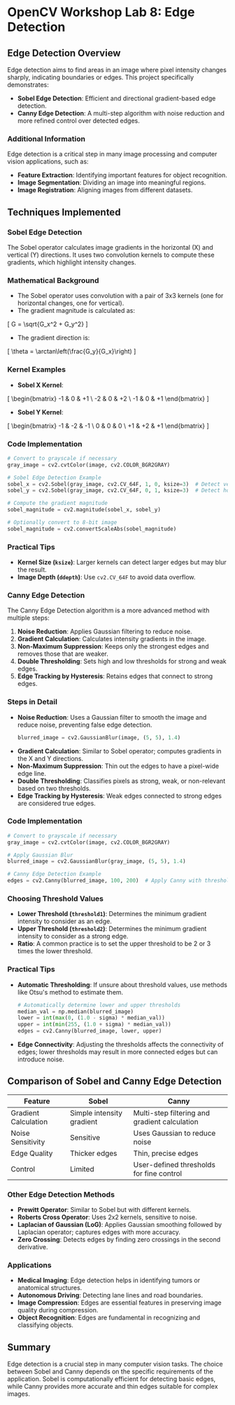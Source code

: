# OpenCV Workshop Lab 8: Edge Detection

## Edge Detection Overview

Edge detection aims to find areas in an image where pixel intensity changes sharply, indicating boundaries or edges. This project specifically demonstrates:

- **Sobel Edge Detection**: Efficient and directional gradient-based edge detection.
- **Canny Edge Detection**: A multi-step algorithm with noise reduction and more refined control over detected edges.

### Additional Information

Edge detection is a critical step in many image processing and computer vision applications, such as:

- **Feature Extraction**: Identifying important features for object recognition.
- **Image Segmentation**: Dividing an image into meaningful regions.
- **Image Registration**: Aligning images from different datasets.

## Techniques Implemented

### Sobel Edge Detection

The Sobel operator calculates image gradients in the horizontal (X) and vertical (Y) directions. It uses two convolution kernels to compute these gradients, which highlight intensity changes.

### Mathematical Background

- The Sobel operator uses convolution with a pair of 3x3 kernels (one for horizontal changes, one for vertical).
- The gradient magnitude is calculated as:

\[
G = \sqrt{G_x^2 + G_y^2}
\]

- The gradient direction is:

\[
\theta = \arctan\left(\frac{G_y}{G_x}\right)
\]

### Kernel Examples

- **Sobel X Kernel**:

\[
\begin{bmatrix}
-1 & 0 & +1 \\
-2 & 0 & +2 \\
-1 & 0 & +1
\end{bmatrix}
\]

- **Sobel Y Kernel**:

\[
\begin{bmatrix}
-1 & -2 & -1 \\
0 & 0 & 0 \\
+1 & +2 & +1
\end{bmatrix}
\]

### Code Implementation

```python
# Convert to grayscale if necessary
gray_image = cv2.cvtColor(image, cv2.COLOR_BGR2GRAY)

# Sobel Edge Detection Example
sobel_x = cv2.Sobel(gray_image, cv2.CV_64F, 1, 0, ksize=3)  # Detect vertical edges
sobel_y = cv2.Sobel(gray_image, cv2.CV_64F, 0, 1, ksize=3)  # Detect horizontal edges

# Compute the gradient magnitude
sobel_magnitude = cv2.magnitude(sobel_x, sobel_y)

# Optionally convert to 8-bit image
sobel_magnitude = cv2.convertScaleAbs(sobel_magnitude)
```

### Practical Tips

- **Kernel Size (`ksize`)**: Larger kernels can detect larger edges but may blur the result.
- **Image Depth (`ddepth`)**: Use `cv2.CV_64F` to avoid data overflow.

### Canny Edge Detection

The Canny Edge Detection algorithm is a more advanced method with multiple steps:

1. **Noise Reduction**: Applies Gaussian filtering to reduce noise.
2. **Gradient Calculation**: Calculates intensity gradients in the image.
3. **Non-Maximum Suppression**: Keeps only the strongest edges and removes those that are weaker.
4. **Double Thresholding**: Sets high and low thresholds for strong and weak edges.
5. **Edge Tracking by Hysteresis**: Retains edges that connect to strong edges.

### Steps in Detail

- **Noise Reduction**: Uses a Gaussian filter to smooth the image and reduce noise, preventing false edge detection.
  ```python
  blurred_image = cv2.GaussianBlur(image, (5, 5), 1.4)
  ```
- **Gradient Calculation**: Similar to Sobel operator; computes gradients in the X and Y directions.
- **Non-Maximum Suppression**: Thin out the edges to have a pixel-wide edge line.
- **Double Thresholding**: Classifies pixels as strong, weak, or non-relevant based on two thresholds.
- **Edge Tracking by Hysteresis**: Weak edges connected to strong edges are considered true edges.

### Code Implementation

```python
# Convert to grayscale if necessary
gray_image = cv2.cvtColor(image, cv2.COLOR_BGR2GRAY)

# Apply Gaussian Blur
blurred_image = cv2.GaussianBlur(gray_image, (5, 5), 1.4)

# Canny Edge Detection Example
edges = cv2.Canny(blurred_image, 100, 200)  # Apply Canny with thresholds 100 and 200
```

### Choosing Threshold Values

- **Lower Threshold (`threshold1`)**: Determines the minimum gradient intensity to consider as an edge.
- **Upper Threshold (`threshold2`)**: Determines the minimum gradient intensity to consider as a strong edge.
- **Ratio**: A common practice is to set the upper threshold to be 2 or 3 times the lower threshold.

### Practical Tips

- **Automatic Thresholding**: If unsure about threshold values, use methods like Otsu's method to estimate them.
  ```python
  # Automatically determine lower and upper thresholds
  median_val = np.median(blurred_image)
  lower = int(max(0, (1.0 - sigma) * median_val))
  upper = int(min(255, (1.0 + sigma) * median_val))
  edges = cv2.Canny(blurred_image, lower, upper)
  ```
- **Edge Connectivity**: Adjusting the thresholds affects the connectivity of edges; lower thresholds may result in more connected edges but can introduce noise.

## Comparison of Sobel and Canny Edge Detection

| Feature              | Sobel                     | Canny                                         |
| -------------------- | ------------------------- | --------------------------------------------- |
| Gradient Calculation | Simple intensity gradient | Multi-step filtering and gradient calculation |
| Noise Sensitivity    | Sensitive                 | Uses Gaussian to reduce noise                 |
| Edge Quality         | Thicker edges             | Thin, precise edges                           |
| Control              | Limited                   | User-defined thresholds for fine control      |

### Other Edge Detection Methods

- **Prewitt Operator**: Similar to Sobel but with different kernels.
- **Roberts Cross Operator**: Uses 2x2 kernels, sensitive to noise.
- **Laplacian of Gaussian (LoG)**: Applies Gaussian smoothing followed by Laplacian operator; captures edges with more accuracy.
- **Zero Crossing**: Detects edges by finding zero crossings in the second derivative.

### Applications

- **Medical Imaging**: Edge detection helps in identifying tumors or anatomical structures.
- **Autonomous Driving**: Detecting lane lines and road boundaries.
- **Image Compression**: Edges are essential features in preserving image quality during compression.
- **Object Recognition**: Edges are fundamental in recognizing and classifying objects.

## Summary

Edge detection is a crucial step in many computer vision tasks. The choice between Sobel and Canny depends on the specific requirements of the application. Sobel is computationally efficient for detecting basic edges, while Canny provides more accurate and thin edges suitable for complex images.
